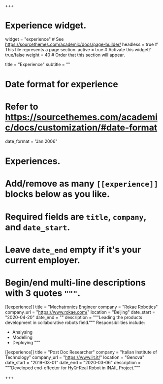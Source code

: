 +++
# Experience widget.
widget = "experience"  # See https://sourcethemes.com/academic/docs/page-builder/
headless = true  # This file represents a page section.
active = true  # Activate this widget? true/false
weight = 40  # Order that this section will appear.

title = "Experience"
subtitle = ""

# Date format for experience
#   Refer to https://sourcethemes.com/academic/docs/customization/#date-format
date_format = "Jan 2006"

# Experiences.
#   Add/remove as many `[[experience]]` blocks below as you like.
#   Required fields are `title`, `company`, and `date_start`.
#   Leave `date_end` empty if it's your current employer.
#   Begin/end multi-line descriptions with 3 quotes `"""`.
[[experience]]
  title = "Mechatronics Engineer
  company = "Rokae Robotics"
  company_url = "https://www.rokae.com/"
  location = "Beijing"
  date_start = "2020-04-20"
  date_end = ""
  description = """Leading the products development in collaborative robots field."""
  Responsibilities include:
  
  * Analysing
  * Modelling
  * Deploying
  """

[[experience]]
  title = "Post Doc Researcher"
  company = "Italian Institute of Technology"
  company_url = "https://www.iit.it/"
  location = "Genova"
  date_start = "2019-03-01"
  date_end = "2020-03-06"
  description = """Developed end-effector for HyQ-Real Robot in INAIL Project."""

+++
